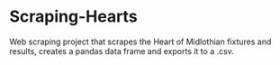 # Scraping-Hearts
Web scraping project that scrapes the Heart of Midlothian fixtures and results, creates a pandas data frame and exports it to a .csv.
